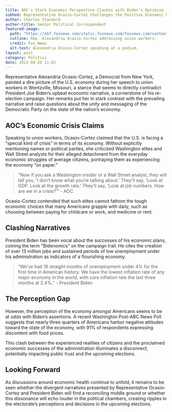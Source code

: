 ```yaml
---
title: AOC's Stark Economic Perspective Clashes with Biden’s Optimism
subhed: Representative Ocasio-Cortez Challenges the Positive Economic Narrative Presented by the Biden Administration
author: Charles Standard
author-title: Senior Political Correspondent
featured-image: 
  path: "https://a57.foxnews.com/static.foxnews.com/foxnews.com/content/uploads/2023/09/720/405/Safeimagekit-resized-img-8.jpeg?ve=1&tl=1"
  cutline: Rep. Alexandria Ocasio-Cortez addressing union workers.
  credit: Fox News
  alt-text: Alexandria Ocasio-Cortez speaking at a podium.
layout: post
category: Politics
date: 2023-09-26 11:02
---
```


Representative Alexandria Ocasio-Cortez, a Democrat from New York, painted a dire picture of the U.S. economy during her speech to union workers in Wentzville, Missouri, a stance that seems to directly contradict President Joe Biden’s upbeat economic narrative, a cornerstone of his re-election campaign. Her remarks put her in stark contrast with the prevailing narrative and raise questions about the unity and messaging of the Democratic Party on the state of the nation’s economy.

## AOC’s Economic Crisis Claims

Speaking to union workers, Ocasio-Cortez claimed that the U.S. is facing a “special kind of crisis” in terms of its economy. Without explicitly mentioning names or political parties, she criticized Washington elites and Wall Street analysts for their alleged detachment from the everyday economic struggles of average citizens, portraying them as experiencing the economy “on paper.”

> “Now if you ask a Washington insider or a Wall Street analyst, they will tell you, ‘I don’t know what you’re talking about.' They’ll say, ‘Look at GDP. Look at the growth rate.’ They’ll say, ‘Look at job numbers. How are we in a crisis?’” - AOC

Ocasio-Cortez contended that such elites cannot fathom the tough economic choices that many Americans grapple with daily, such as choosing between paying for childcare or work, and medicine or rent. 

## Clashing Narratives

President Biden has been vocal about the successes of his economic plans, coining the term "Bidenomics" on the campaign trail. He cites the creation of over 13 million jobs and sustained periods of low unemployment under his administration as indicators of a flourishing economy. 

> “We’ve had 19 straight months of unemployment under 4% for the first time in American history. We have the lowest inflation rate of any major economy in the world, with core inflation rate the last three months at 2.4%.” - President Biden

## The Perception Gap

However, the perception of the economy amongst Americans seems to be at odds with Biden’s assertions. A recent Washington Post-ABC News Poll suggests that nearly three quarters of Americans harbor negative attitudes toward the state of the economy, with 91% of respondents expressing discontent with food prices.

This clash between the experienced realities of citizens and the proclaimed economic successes of the administration illuminates a disconnect, potentially impacting public trust and the upcoming elections. 

## Looking Forward

As discussions around economic health continue to unfold, it remains to be seen whether the divergent narratives presented by Representative Ocasio-Cortez and President Biden will find a reconciling middle ground or whether this dissonance will echo louder in the political chambers, creating ripples in the electorate’s perceptions and decisions in the upcoming elections.

